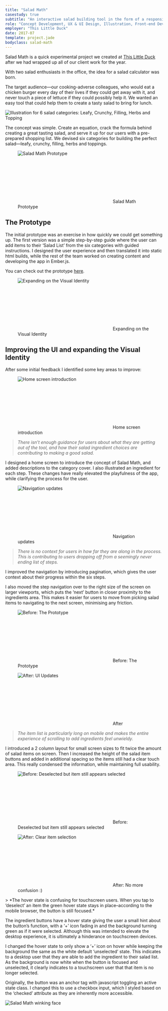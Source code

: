 ```yaml
---
title: "Salad Math"
casestudy: true
subtitle: "An interactive salad building tool in the form of a responsive Ember.js web app"
role: "Concept Development, UX & UI Design, Illustration, Front-end Development"
employer: "This Little Duck"
date: 2017-07
template: project.jade
bodyclass: salad-math
---
```


<p class="large">Salad Math is a quick experimental project we created at <a href="https://thislittleduck.com" target="_blank">This Little Duck</a> after we had wrapped up all of our client work for the year.
</p>

With two salad enthusiasts in the office, the idea for a salad calculator was born.

The target audience—our cooking-adverse colleagues, who would eat a chicken burger every day of their lives if they could get away with it, and never touch a piece of lettuce if they could possibly help it. We wanted an easy tool that could help them to create a tasty salad to bring for lunch.

<picture>
  <source srcset="/images/projects/salad-math/salad-math--illustrations-01.jpg 1x, /images/projects/salad-math/salad-math--illustrations-01@2x.jpg 2x" >
  <img src="/images/projects/salad-math/salad-math--illustrations-01.jpg" alt="Illustration for 6 salad categories: Leafy, Crunchy, Filling, Herbs and Topping" class="case-study__img-full">
</picture>

The concept was simple. Create an equation, crack the formula behind creating a great tasting salad, and serve it up for our users with a pre-prepared shopping list. We devised six categories for building the perfect salad—leafy, crunchy, filling, herbs and toppings.

<figure class="case-study__img-inline">
  <picture>
    <source srcset="/images/projects/salad-math/salad-math--prototype.jpg 1x, /images/projects/salad-math/salad-math--prototype@2x.jpg 2x" >
    <img src="/images/projects/salad-math/salad-math--prototype.jpg" alt="Salad Math Prototype" class="device-desktop">
  </picture>
  <figcaption>
    <svg role="img" aria-labelledby="title" class="icon icon--arrow-right-bent">
      <title>Arrow right bent icon</title>
      <use xlink:href="#icon--arrow-right-bent"></use>
    </svg>
    Salad Math Prototype
  </figcaption>
</figure>

## The Prototype

The initial prototype was an exercise in how quickly we could get something up. The first version was a simple step-by-step guide where the user can add items to their ‘Salad List’ from the six categories with guided instructions. I designed the user experience and then translated it into static html builds, while the rest of the team worked on creating content and developing the app in Ember.js.

You can check out the prototype <a href="http://saladmath.com/" target="_blank">here</a>.

<figure class="case-study__img-full">
  <picture>
    <source srcset="/images/projects/salad-math/salad-math--design.jpg 1x, /images/projects/salad-math/salad-math--design@2x.jpg 2x" >
    <img src="/images/projects/salad-math/salad-math--design.jpg" alt="Expanding on the Visual Identity" class="device-desktop">
  </picture>
  <figcaption>
    <svg role="img" aria-labelledby="title" class="icon icon--arrow-right-bent">
      <title>Arrow right bent icon</title>
      <use xlink:href="#icon--arrow-right-bent"></use>
    </svg>
    Expanding on the Visual Identity
  </figcaption>
</figure>

## Improving the UI and expanding the Visual Identity

After some initial feedback I identified some key areas to improve:

<figure class="case-study__img-full">
  <picture>
    <source srcset="/images/projects/salad-math/salad-math--home.jpg 1x, /images/projects/salad-math/salad-math--home@2x.jpg 2x" >
    <img src="/images/projects/salad-math/salad-math--home.jpg" alt="Home screen introduction" class="device-desktop">
  </picture>
  <figcaption>
    <svg role="img" aria-labelledby="title" class="icon icon--arrow-right-bent">
      <title>Arrow right bent icon</title>
      <use xlink:href="#icon--arrow-right-bent"></use>
    </svg>
    Home screen introduction
  </figcaption>
</figure>
  
> *There isn’t enough guidance for users about what they are getting out of the tool, and how their salad ingredient choices are contributing to making a good salad.*

I designed a home screen to introduce the concept of Salad Math, and added descriptions to the category cover. I also illustrated an ingredient for each step. These changes have really elevated the playfulness of the app, while clarifying the process for the user.

<figure class="case-study__img-inline">
  <picture>
    <source srcset="/images/projects/salad-math/salad-math--navigation.jpg 1x, /images/projects/salad-math/salad-math--navigation@2x.jpg 2x" >
    <img src="/images/projects/salad-math/salad-math--navigation.jpg" alt="Navigation updates" class="device-desktop">
  </picture>
  <figcaption>
    <svg role="img" aria-labelledby="title" class="icon icon--arrow-right-bent">
      <title>Arrow right bent icon</title>
      <use xlink:href="#icon--arrow-right-bent"></use>
    </svg>
    Navigation updates
  </figcaption>
</figure>

> *There is no context for users in how far they are along in the process. This is contributing to users dropping off from a seemingly never ending list of steps.*

I improved the navigation by introducing pagination, which gives the user context about their progress within the six steps.

I also moved the step navigation over to the right size of the screen on larger viewports, which puts the ‘next’ button in closer proximity to the ingredients area. This makes it easier for users to move from picking salad items to navigating to the next screen, minimising any friction.

<div class="case-study__img-inline">
  <div class="grid grid--sm">
    <div class="grid__item grid__item--3">
      <figure>
        <div class="device-iphone">
          <picture>
            <source srcset="/images/projects/salad-math/salad-math--before.jpg 1x, /images/projects/salad-math/salad-math--before@2x.jpg 2x">
            <img src="/images/projects/salad-math/salad-math--before.jpg" alt="Before: The Prototype" class="img--full">
          </picture>
        </div>
        <figcaption>
          <svg role="img" aria-labelledby="title" class="icon icon--arrow-right-bent">
            <title>Arrow right bent icon</title>
            <use xlink:href="#icon--arrow-right-bent"></use>
          </svg>
          Before: The Prototype
        </figcaption>
      </figure>
    </div>
    <div class="grid__item grid__item--3">
      <figure>
        <div class="device-iphone">
          <picture>
            <source srcset="/images/projects/salad-math/salad-math--after.jpg 1x, /images/projects/salad-math/salad-math--after@2x.jpg 2x">
            <img src="/images/projects/salad-math/salad-math--after.jpg" alt="After: UI Updates" class="img--full">
          </picture>
        </div>
        <figcaption>
          <svg role="img" aria-labelledby="title" class="icon icon--arrow-right-bent">
            <title>Arrow right bent icon</title>
            <use xlink:href="#icon--arrow-right-bent"></use>
          </svg>
          After
        </figcaption>
      </figure>
    </div>
  </div>
</div>

> *The item list is particularly long on mobile and makes the entire experience of scrolling to add ingredients feel unwieldy.*

I introduced a 2 column layout for small screen sizes to fit twice the amount of salad items on screen. Then I increased the height of the salad item buttons and added in additional spacing so the items still had a clear touch area. This really condensed the information, while maintaining full usability.

<div class="case-study__img-inline">
  <div class="grid grid--sm">
    <div class="grid__item grid__item--3">
      <figure>
        <picture>
          <source srcset="/images/projects/salad-math/salad-math--hover-before.jpg 1x, /images/projects/salad-math/salad-math--hover-before@2x.jpg 2x">
          <img src="/images/projects/salad-math/salad-math--hover-before.jpg" alt="Before: Deselected but item still appears selected" class="img--full border">
        </picture>
        <figcaption>
          <svg role="img" aria-labelledby="title" class="icon icon--arrow-right-bent">
            <title>Arrow right bent icon</title>
            <use xlink:href="#icon--arrow-right-bent"></use>
          </svg>
          Before: Deselected but item still appears selected
        </figcaption>
      </figure>
    </div>
    <div class="grid__item grid__item--3">
      <figure>
        <picture>
          <source srcset="/images/projects/salad-math/salad-math--hover-after.jpg 1x, /images/projects/salad-math/salad-math--hover-after@2x.jpg 2x">
          <img src="/images/projects/salad-math/salad-math--hover-after.jpg" alt="After: Clear item selection" class="img--full border">
        </picture>
        <figcaption>
          <svg role="img" aria-labelledby="title" class="icon icon--arrow-right-bent">
            <title>Arrow right bent icon</title>
            <use xlink:href="#icon--arrow-right-bent"></use>
          </svg>
          After: No more confusion :)
        </figcaption>
      </figure>
    </div>
  </div>
</div>
> *The hover state is confusing for touchscreen users. When you tap to ‘deselect’ an item the green hover state stays in place–according to the mobile browser, the button is still focused.*

The ingredient buttons have a hover state giving the user a small hint about the button’s function, with a ‘+’ icon fading in and the background turning green as if it were selected. Although this was intended to elevate the desktop experience, it is ultimately a hinderance on touchscreen devices.

I changed the hover state to only show a ‘+’ icon on hover while keeping the background the same as the white default ‘unselected’ state. This indicates to a desktop user that they are able to add the ingredient to their salad list. As the background is now white when the button is focused and unselected, it clearly indicates to a touchscreen user that that item is no longer selected.

Originally, the button was an anchor tag with javascript toggling an active state class. I changed this to use a checkbox input, which I styled based on the ‘checked’ attribute as they are inherently more accessible.

<picture>
  <source srcset="/images/projects/salad-math/salad-math--salad-face.jpg 1x, /images/projects/salad-math/salad-math--salad-face@2x.jpg 2x" >
  <img src="/images/projects/salad-math/salad-math--salad-face.jpg" alt="Salad Math winking face" class="case-study__img-inline">
</picture>